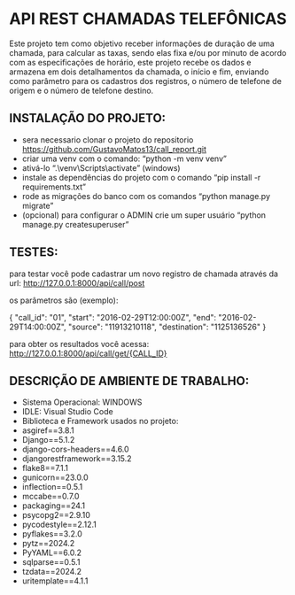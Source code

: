 # API REST CHAMADAS TELEFÔNICAS

Este projeto tem como objetivo receber informações de duração de uma chamada,
para calcular as taxas, sendo elas fixa e/ou por minuto de acordo com as especificações de
horário, este projeto recebe os dados e armazena em dois detalhamentos da chamada, o
início e fim, enviando como parâmetro para os cadastros dos registros, o número de
telefone de origem e o número de telefone destino.

## INSTALAÇÃO DO PROJETO:

- sera necessario clonar o projeto do repositorio
    https://github.com/GustavoMatos13/call_report.git
- criar uma venv com o comando: “python -m venv venv”
- ativá-lo “.\venv\Scripts\activate” (windows)
- instale as dependências do projeto com o comando “pip install -r requirements.txt”
- rode as migrações do banco com os comandos “python manage.py migrate”
- (opcional) para configurar o ADMIN crie um super usuário
    “python manage.py createsuperuser”

## TESTES:
para testar você pode cadastrar um novo registro de chamada através da url:
http://127.0.0.1:8000/api/call/post

os parâmetros são (exemplo):

{
"call_id": "01",
"start": "2016-02-29T12:00:00Z",
"end": "2016-02-29T14:00:00Z",
"source": "11913210118",
"destination": "1125136526"
}

para obter os resultados você acessa:
http://127.0.0.1:8000/api/call/get/{CALL_ID}

## DESCRIÇÃO DE AMBIENTE DE TRABALHO:
- Sistema Operacional: WINDOWS
- IDLE: Visual Studio Code
- Biblioteca e Framework usados no projeto:
- asgiref==3.8.1
- Django==5.1.2
- django-cors-headers==4.6.0
- djangorestframework==3.15.2
- flake8==7.1.1
- gunicorn==23.0.0
- inflection==0.5.1
- mccabe==0.7.0
- packaging==24.1
- psycopg2==2.9.10
- pycodestyle==2.12.1
- pyflakes==3.2.0
- pytz==2024.2
- PyYAML==6.0.2
- sqlparse==0.5.1
- tzdata==2024.2
- uritemplate==4.1.1